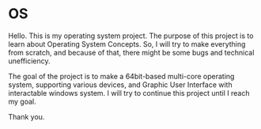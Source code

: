 # OS
Hello. This is my operating system project. The purpose of this project is to learn about Operating System Concepts. So, I will try to make everything from scratch, and because of that, there might be some bugs and technical unefficiency.

The goal of the project is to make a 64bit-based multi-core operating system, supporting various devices, and Graphic User Interface with interactable windows system.
I will try to continue this project until I reach my goal.

Thank you.
